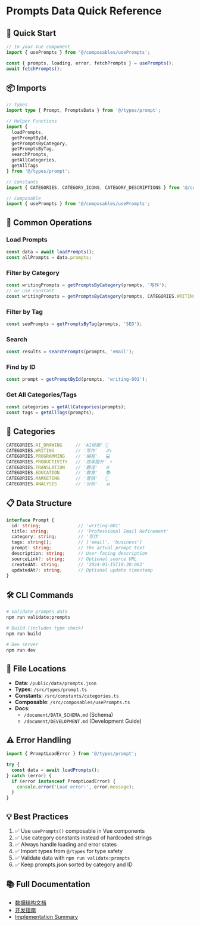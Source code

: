 # Prompts Data Quick Reference

## 🚀 Quick Start

```typescript
// In your Vue component
import { usePrompts } from '@/composables/usePrompts';

const { prompts, loading, error, fetchPrompts } = usePrompts();
await fetchPrompts();
```

## 📦 Imports

```typescript
// Types
import type { Prompt, PromptsData } from '@/types/prompt';

// Helper Functions
import { 
  loadPrompts,
  getPromptById,
  getPromptsByCategory,
  getPromptsByTag,
  searchPrompts,
  getAllCategories,
  getAllTags
} from '@/types/prompt';

// Constants
import { CATEGORIES, CATEGORY_ICONS, CATEGORY_DESCRIPTIONS } from '@/constants/categories';

// Composable
import { usePrompts } from '@/composables/usePrompts';
```

## 🔧 Common Operations

### Load Prompts
```typescript
const data = await loadPrompts();
const allPrompts = data.prompts;
```

### Filter by Category
```typescript
const writingPrompts = getPromptsByCategory(prompts, '写作');
// or use constant
const writingPrompts = getPromptsByCategory(prompts, CATEGORIES.WRITING);
```

### Filter by Tag
```typescript
const seoPrompts = getPromptsByTag(prompts, 'SEO');
```

### Search
```typescript
const results = searchPrompts(prompts, 'email');
```

### Find by ID
```typescript
const prompt = getPromptById(prompts, 'writing-001');
```

### Get All Categories/Tags
```typescript
const categories = getAllCategories(prompts);
const tags = getAllTags(prompts);
```

## 🎯 Categories

```typescript
CATEGORIES.AI_DRAWING     // 'AI绘画' 🎨
CATEGORIES.WRITING        // '写作'   ✍️
CATEGORIES.PROGRAMMING    // '编程'   💻
CATEGORIES.PRODUCTIVITY   // '效率提升' ⚡
CATEGORIES.TRANSLATION    // '翻译'   🌐
CATEGORIES.EDUCATION      // '教育'   📚
CATEGORIES.MARKETING      // '营销'   📢
CATEGORIES.ANALYSIS       // '分析'   📊
```

## 📋 Data Structure

```typescript
interface Prompt {
  id: string;              // 'writing-001'
  title: string;           // 'Professional Email Refinement'
  category: string;        // '写作'
  tags: string[];          // ['email', 'business']
  prompt: string;          // The actual prompt text
  description: string;     // User-facing description
  sourceLink?: string;     // Optional source URL
  createdAt: string;       // '2024-01-15T10:30:00Z'
  updatedAt?: string;      // Optional update timestamp
}
```

## 🛠️ CLI Commands

```bash
# Validate prompts data
npm run validate:prompts

# Build (includes type check)
npm run build

# Dev server
npm run dev
```

## 📁 File Locations

- **Data**: `/public/data/prompts.json`
- **Types**: `/src/types/prompt.ts`
- **Constants**: `/src/constants/categories.ts`
- **Composable**: `/src/composables/usePrompts.ts`
- **Docs**: 
  - `/document/DATA_SCHEMA.md` (Schema)
  - `/document/DEVELOPMENT.md` (Development Guide)

## ⚠️ Error Handling

```typescript
import { PromptLoadError } from '@/types/prompt';

try {
  const data = await loadPrompts();
} catch (error) {
  if (error instanceof PromptLoadError) {
    console.error('Load error:', error.message);
  }
}
```

## 💡 Best Practices

1. ✅ Use `usePrompts()` composable in Vue components
2. ✅ Use category constants instead of hardcoded strings
3. ✅ Always handle loading and error states
4. ✅ Import types from `@/types` for type safety
5. ✅ Validate data with `npm run validate:prompts`
6. ✅ Keep prompts.json sorted by category and ID

## 📚 Full Documentation

- [数据结构文档](document/DATA_SCHEMA.md)
- [开发指南](document/DEVELOPMENT.md)
- [Implementation Summary](IMPLEMENTATION_SUMMARY.md)
